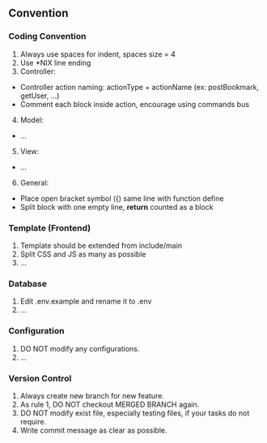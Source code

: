 ## Convention

### Coding Convention
1. Always use spaces for indent, spaces size = 4  
2. Use *NIX line ending  
3. Controller:
  - Controller action naming: actionType + actionName (ex: postBookmark, getUser, ...)  
  - Comment each block inside action, encourage using commands bus
4. Model:
  - ...
5. View:
  - ...
6. General:
  - Place open bracket symbol ({) same line with function define  
  - Split block with one empty line, **return** counted as a block

### Template (Frontend)
1. Template should be extended from include/main  
2. Split CSS and JS as many as possible  
3. ...

### Database
1. Edit .env.example and rename it to .env
2. ...

### Configuration
1. DO NOT modify any configurations.  
2. ...

### Version Control
1. Always create new branch for new feature.  
2. As rule 1, DO NOT checkout MERGED BRANCH again.  
3. DO NOT modify exist file, especially testing files, if your tasks do not require.  
4. Write commit message as clear as possible.  